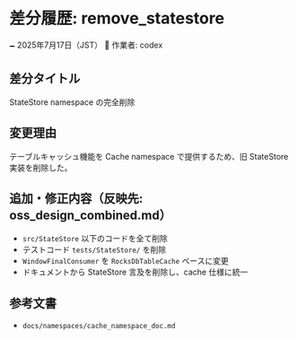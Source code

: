 # 差分履歴: remove_statestore

🗕 2025年7月17日（JST）
🧐 作業者: codex

## 差分タイトル
StateStore namespace の完全削除

## 変更理由
テーブルキャッシュ機能を Cache namespace で提供するため、旧 StateStore 実装を削除した。

## 追加・修正内容（反映先: oss_design_combined.md）
- `src/StateStore` 以下のコードを全て削除
- テストコード `tests/StateStore/` を削除
- `WindowFinalConsumer` を `RocksDbTableCache` ベースに変更
- ドキュメントから StateStore 言及を削除し、cache 仕様に統一

## 参考文書
- `docs/namespaces/cache_namespace_doc.md`
